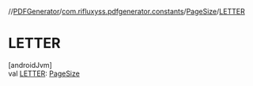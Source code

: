 //[PDFGenerator](../../../index.md)/[com.rifluxyss.pdfgenerator.constants](../index.md)/[PageSize](index.md)/[LETTER](-l-e-t-t-e-r.md)

# LETTER

[androidJvm]\
val [LETTER](-l-e-t-t-e-r.md): [PageSize](index.md)
